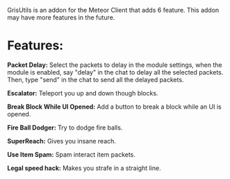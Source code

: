 GrisUtils is an addon for the Meteor Client that adds 6 feature.
This addon may have more features in the future.

# Features:

   **Packet Delay:**
        Select the packets to delay in the module settings, when the module is enabled, say "delay" in the chat to delay all the selected packets.
        Then, type "send" in the chat to send all the delayed packets.
    
   **Escalator:**
        Teleport you up and down though blocks.

   **Break Block While UI Opened:**
        Add a button to break a block while an UI is opened.
        
   **Fire Ball Dodger:**
        Try to dodge fire balls.
    
   **SuperReach:**
        Gives you insane reach.

   **Use Item Spam:**
        Spam interact item packets.
   
   **Legal speed hack:**
        Makes you strafe in a straight line.
    
